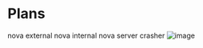 # Plans
nova external
nova internal
nova server crasher
![image](https://github.com/hexarchies/Plans/assets/113258035/c0baa910-aab3-4599-9e18-f2c480648a84)
